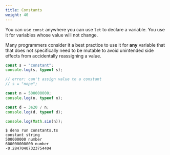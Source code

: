 ```yaml
---
title: Constants
weight: 40
---
```


You can use `const` anywhere you can use `let` to declare a variable. You use it
for variables whose value will not change.

Many programmers consider it a best practice to use it for **any** variable that
that does not specifically need to be mutable to avoid unintended side effects
from accidentally reassigning a value.

```js
const s = "constant";
console.log(s, typeof s);

// error: can't assign value to a constant
// s = "nope";

const n = 500000000;
console.log(n, typeof n);

const d = 3e20 / n;
console.log(d, typeof d);

console.log(Math.sin(n));
```

```shell
$ deno run constants.ts 
constant string
500000000 number
600000000000 number
-0.28470407323754404
```

